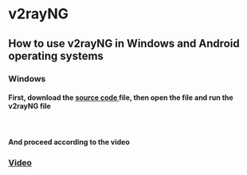 # v2rayNG
<h2>How to use v2rayNG in Windows and Android operating systems</h2>

<h3>Windows</h3>
<h4>First, download the <a href="https://dl.secplus.xyz/document/v2rayN-Core.zip" >source code </a> file, then open the file and run the v2rayNG file</h4><br><h4>And proceed according to the video</h4>

<h3><a href="https://dl.secplus.xyz/video/v2rayNG%20Windows.mp4" >Video</a></h3>
